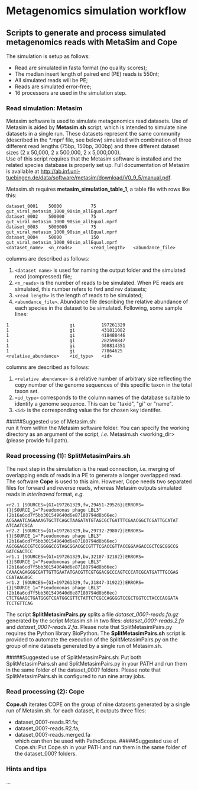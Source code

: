 # Metagenomics simulation workflow
## Scripts to generate and process simulated metagenomics reads with MetaSim and Cope
The simulation is setup as follows:  
- Read are simulated in fasta format (no quality scores);  
- The median insert length of paired end (PE) reads is 550nt;  
- All simulated reads will be PE;  
- Reads are simulated error-free;  
- 16 processors are used in the simulation step.

### Read simulation: Metasim

Metasim software is used to simulate metagenomics read datasets. Use of Metasim is aided by **Metasim.sh** script, which is intended to simulate nine datasets in a single run. These datasets represent the same community (described in the *.mprf file, see below) simulated with combination of three different read lengths (75bp, 150bp, 300bp) and three different dataset sizes (2 x 50,000, 2 x 500,000, 2 x 5,000,000).  
Use of this script requires that the Metasim software is installed and the related species database is properly set up. Full documentation of Metasim is available at <http://ab.inf.uni-tuebingen.de/data/software/metasim/download/V0_9_5/manual.pdf>.

Metasim.sh requires **metasim\_simulation\_table\_1**, a table file with rows like this:

```
dataset_0001	50000			75      		gut_viral_metasim_1000_90sim_allEqual.mprf  
dataset_0002    500000  		75      		gut_viral_metasim_1000_90sim_allEqual.mprf  
dataset_0003    5000000			75      		gut_viral_metasim_1000_90sim_allEqual.mprf  
dataset_0004    50000			150     		gut_viral_metasim_1000_90sim_allEqual.mprf 
<dataset_name>	<n_reads>		<read_length>	<abundance_file>
```
columns are described as follows:  
1. ```<dataset name>``` is used for naming the output folder and the simulated read (compressed) file;  
2. ```<n_reads>``` is the number of reads to be simulated. When PE reads are simulated, this number refers to fwd and rev datasets;  
3. ```<read length>``` is the length of reads to be simulated;  
4. ```<abundance_file>```. Abundance file describing the relative abundance of each species in the dataset to be simulated. Following, some sample lines:

```
1						gi			197261329
1						gi			431811082
1						gi			418488446
1						gi			282598847
1						gi			308814351
1						gi			77864625
<relative_abundance>	<id_type>	<id>
```
columns are described as follows:  
1. ```<relative abundance>``` is a relative number of arbitrary size reflecting the copy number of the genome sequences of this specific taxon in the total taxon set.  
2. ```<id_type>``` corresponds to the column names of the database suitable to identify a genomesequence. This can be "taxid", "gi" or "name".  
3. ```<id>``` is the corresponding value the for chosen key identifer.  

#####Suggested use of Metasim.sh:  
 run it from within the Metasim software folder. You can specify the working directory as an argument of the script, *i.e.* Metasim.sh \<working_dir\> (please provide full path). 
### Read processing (1): SplitMetasimPairs.sh

The next step in the simulation is the read connection, *i.e.* merging of overlapping ends of reads in a PE to generate a longer overlapped read. The software **Cope** is used to this aim. However, Cope needs two separated files for forward and reverse reads, whereas Metasim outputs simulated reads in *interleaved* format, *e.g.*  

```
>r2.1 |SOURCES={GI=197261329,fw,29451-29526}|ERRORS={}|SOURCE_1="Pseudomonas phage LBL3" (2b16a6cd7f5bb301549640d6e87180794d8b66ec)
ACGAAATCAGAAAAGTGCTTCAGCTAAGATATGTAGCGCTGATTTCGAACGGCTCGATTGCATAT
ATCAATCGCA
>r2.2 |SOURCES={GI=197261329,bw,29732-29807}|ERRORS={}|SOURCE_1="Pseudomonas phage LBL3" (2b16a6cd7f5bb301549640d6e87180794d8b66ec)
AGCGGAGCCGTCCGGGGCCGTAGCGGACGCCGTTTCGACCGTTACCGGAAGACCGCTCGCGGCCG
GATCGACTCC
>r1.1 |SOURCES={GI=197261329,bw,32107-32182}|ERRORS={}|SOURCE_1="Pseudomonas phage LBL3" (2b16a6cd7f5bb301549640d6e87180794d8b66ec)
CAAACAGAGGGCGATTGTTGAATATGACGTTCGTGGACGCCCAGTCCCATCGCATGATTTGCGAG
CGATAAGAGC
>r1.2 |SOURCES={GI=197261329,fw,31847-31922}|ERRORS={}|SOURCE_1="Pseudomonas phage LBL3" (2b16a6cd7f5bb301549640d6e87180794d8b66ec)
CTCTGAAGCTGATGGGTCGATGGCGTTCTATTCTCGCCAGGGGTCCGCTGGTCCTACCCAGGATA
TCCTGTTCAG
```
The script **SplitMetasimPairs.py** splits a file *dataset_000?-reads.fa.gz* generated by the script Metasim.sh in two files: *dataset_000?-reads.2.fa* and *dataset_000?-reads.2.fa*. Please note that SplitMetasimPairs.py requires the Python library BioPython. The **SplitMetasimPairs.sh** script is provided to automate the execution of the SplitMetasimPairs.py on the group of nine datasets generated by a single run of Metasim.sh.

#####Suggested use of SplitMetasimPairs.sh:
Put both SplitMetasimPairs.sh and SplitMetasimPairs.py in your PATH and run them in the same folder of the dataset\_000? folders. Please note that SplitMetasimPairs.sh is configured to run nine array jobs.

### Read processing (2): Cope 

**Cope.sh** iterates COPE on the group of nine datasets generated by a single run of Metasim.sh. for each dataset, it outputs three files:  
- dataset\_000?-reads.R1.fa;  
- dataset\_000?-reads.R2.fa;  
- dataset\_000?-reads.merged.fa  
which can then be used with PathoScope.
#####Suggested use of Cope.sh:
Put Cope.sh in your PATH and run them in the same folder of the dataset\_000? folders.

### Hints and tips
...